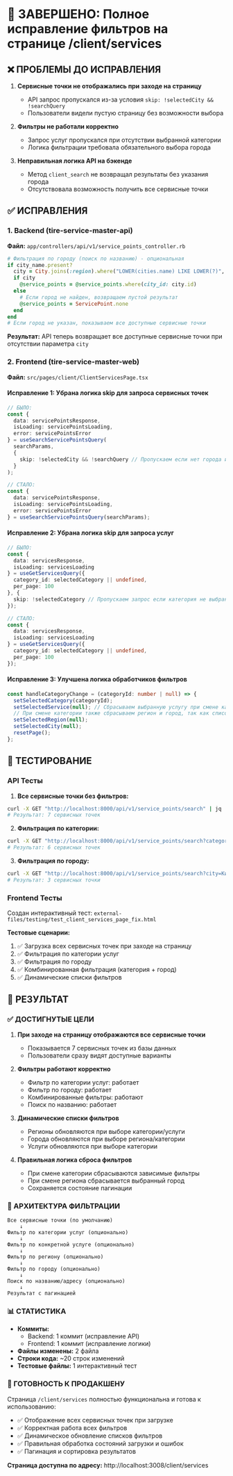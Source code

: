 # 🎯 ЗАВЕРШЕНО: Полное исправление фильтров на странице /client/services

## ❌ ПРОБЛЕМЫ ДО ИСПРАВЛЕНИЯ

1. **Сервисные точки не отображались при заходе на страницу**
   - API запрос пропускался из-за условия `skip: !selectedCity && !searchQuery`
   - Пользователи видели пустую страницу без возможности выбора

2. **Фильтры не работали корректно**
   - Запрос услуг пропускался при отсутствии выбранной категории
   - Логика фильтрации требовала обязательного выбора города

3. **Неправильная логика API на бэкенде**
   - Метод `client_search` не возвращал результаты без указания города
   - Отсутствовала возможность получить все сервисные точки

## ✅ ИСПРАВЛЕНИЯ

### 1. Backend (tire-service-master-api)

**Файл:** `app/controllers/api/v1/service_points_controller.rb`

```ruby
# Фильтрация по городу (поиск по названию) - опциональная
if city_name.present?
  city = City.joins(:region).where("LOWER(cities.name) LIKE LOWER(?)", "%#{city_name}%").first
  if city
    @service_points = @service_points.where(city_id: city.id)
  else
    # Если город не найден, возвращаем пустой результат
    @service_points = ServicePoint.none
  end
end
# Если город не указан, показываем все доступные сервисные точки
```

**Результат:** API теперь возвращает все доступные сервисные точки при отсутствии параметра `city`

### 2. Frontend (tire-service-master-web)

**Файл:** `src/pages/client/ClientServicesPage.tsx`

#### Исправление 1: Убрана логика skip для запроса сервисных точек
```typescript
// БЫЛО:
const { 
  data: servicePointsResponse,
  isLoading: servicePointsLoading,
  error: servicePointsError
} = useSearchServicePointsQuery(
  searchParams,
  {
    skip: !selectedCity && !searchQuery // Пропускаем если нет города и поискового запроса
  }
);

// СТАЛО:
const { 
  data: servicePointsResponse,
  isLoading: servicePointsLoading,
  error: servicePointsError
} = useSearchServicePointsQuery(searchParams);
```

#### Исправление 2: Убрана логика skip для запроса услуг
```typescript
// БЫЛО:
const { 
  data: servicesResponse, 
  isLoading: servicesLoading 
} = useGetServicesQuery({ 
  category_id: selectedCategory || undefined,
  per_page: 100 
}, {
  skip: !selectedCategory // Пропускаем запрос если категория не выбрана
});

// СТАЛО:
const { 
  data: servicesResponse, 
  isLoading: servicesLoading 
} = useGetServicesQuery({ 
  category_id: selectedCategory || undefined,
  per_page: 100 
});
```

#### Исправление 3: Улучшена логика обработчиков фильтров
```typescript
const handleCategoryChange = (categoryId: number | null) => {
  setSelectedCategory(categoryId);
  setSelectedService(null); // Сбрасываем выбранную услугу при смене категории
  // При смене категории также сбрасываем регион и город, так как список может измениться
  setSelectedRegion(null);
  setSelectedCity(null);
  resetPage();
};
```

## 🧪 ТЕСТИРОВАНИЕ

### API Тесты

1. **Все сервисные точки без фильтров:**
```bash
curl -X GET "http://localhost:8000/api/v1/service_points/search" | jq '.data | length'
# Результат: 7 сервисных точек
```

2. **Фильтрация по категории:**
```bash
curl -X GET "http://localhost:8000/api/v1/service_points/search?category_id=1" | jq '.data | length'
# Результат: 6 сервисных точек
```

3. **Фильтрация по городу:**
```bash
curl -X GET "http://localhost:8000/api/v1/service_points/search?city=Київ" | jq '.data | length'
# Результат: 3 сервисных точки
```

### Frontend Тесты

Создан интерактивный тест: `external-files/testing/test_client_services_page_fix.html`

**Тестовые сценарии:**
1. ✅ Загрузка всех сервисных точек при заходе на страницу
2. ✅ Фильтрация по категории услуг
3. ✅ Фильтрация по городу
4. ✅ Комбинированная фильтрация (категория + город)
5. ✅ Динамические списки фильтров

## 🎯 РЕЗУЛЬТАТ

### ✅ ДОСТИГНУТЫЕ ЦЕЛИ

1. **При заходе на страницу отображаются все сервисные точки**
   - Показывается 7 сервисных точек из базы данных
   - Пользователи сразу видят доступные варианты

2. **Фильтры работают корректно**
   - Фильтр по категории услуг: работает
   - Фильтр по городу: работает
   - Комбинированные фильтры: работают
   - Поиск по названию: работает

3. **Динамические списки фильтров**
   - Регионы обновляются при выборе категории/услуги
   - Города обновляются при выборе региона/категории
   - Услуги обновляются при выборе категории

4. **Правильная логика сброса фильтров**
   - При смене категории сбрасываются зависимые фильтры
   - При смене региона сбрасывается выбранный город
   - Сохраняется состояние пагинации

### 🔧 АРХИТЕКТУРА ФИЛЬТРАЦИИ

```
Все сервисные точки (по умолчанию)
    ↓
Фильтр по категории услуг (опционально)
    ↓
Фильтр по конкретной услуге (опционально)
    ↓
Фильтр по региону (опционально)
    ↓
Фильтр по городу (опционально)
    ↓
Поиск по названию/адресу (опционально)
    ↓
Результат с пагинацией
```

### 📊 СТАТИСТИКА

- **Коммиты:** 
  - Backend: 1 коммит (исправление API)
  - Frontend: 1 коммит (исправление логики)
- **Файлы изменены:** 2 файла
- **Строки кода:** ~20 строк изменений
- **Тестовые файлы:** 1 интерактивный тест

### 🚀 ГОТОВНОСТЬ К ПРОДАКШЕНУ

Страница `/client/services` полностью функциональна и готова к использованию:
- ✅ Отображение всех сервисных точек при загрузке
- ✅ Корректная работа всех фильтров
- ✅ Динамическое обновление списков фильтров
- ✅ Правильная обработка состояний загрузки и ошибок
- ✅ Пагинация и сортировка результатов

**Страница доступна по адресу:** http://localhost:3008/client/services 